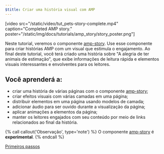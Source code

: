 ```yaml
---
$title: Criar uma história visual com AMP
---
```


[video src="/static/video/tut_pets-story-complete.mp4" caption="Completed AMP story." poster="/static/img/docs/tutorials/amp_story/story_poster.png"]

Neste tutorial, veremos o componente [amp-story](/pt_br/docs/reference/components/amp-story.html). Use esse componente para criar histórias AMP com um visual que estimula o engajamento. Ao final deste tutorial, você terá criado uma história sobre "A alegria de ter animais de estimação", que exibe informações de leitura rápida e elementos visuais interessantes e envolventes para os leitores.

## Você aprenderá a:

- criar uma história de várias páginas com o componente [amp-story](/pt_br/docs/reference/components/amp-story.html);
- criar efeitos visuais com várias camadas em uma página;
- distribuir elementos em uma página usando modelos de camada;
- adicionar áudio para ser ouvido durante a visualização da página;
- aplicar animações a elementos da página;
- manter os leitores engajados com seu conteúdo por meio de links relacionados ao final da história.

{% call callout('Observação', type='note') %} O componente [amp-story](/pt_br/docs/reference/components/amp-story.html) é **experimental**. {% endcall %}


<div class="start-button">
<a class="button" href="{{g.doc('/content/amp-dev/documentation/guides-and-tutorials/start/visual_story/setting_up.md', locale=doc.locale).url.path}}"><span class="arrow-next">Primeiros passos</span></a>
</div>
 
